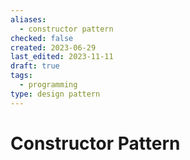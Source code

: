 ```yaml
---
aliases:
  - constructor pattern
checked: false
created: 2023-06-29
last_edited: 2023-11-11
draft: true
tags:
  - programming
type: design pattern
---
```

# Constructor Pattern
